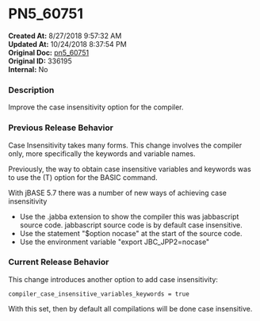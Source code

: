 # PN5_60751

**Created At:** 8/27/2018 9:57:32 AM  
**Updated At:** 10/24/2018 8:37:54 PM  
**Original Doc:** [pn5_60751](https://docs.jbase.com/48420-5-7-1-release-notes/pn5_60751)  
**Original ID:** 336195  
**Internal:** No  


### Description

Improve the case insensitivity option for the compiler.



### Previous Release Behavior

Case Insensitivity takes many forms. This change involves the compiler only, more specifically the keywords and variable names.

Previously, the way to obtain case insensitive variables and keywords was to use the (T) option for the BASIC command.

With jBASE 5.7 there was a number of new ways of achieving case insensitivity

- Use the .jabba extension to show the compiler this was jabbascript source code. jabbascript source code is by default case insensitive.
- Use the statement "$option nocase" at the start of the source code.
- Use the environment variable "export JBC\_JPP2=nocase"




### Current Release Behavior

This change introduces another option to add case insensitivity:

```
compiler_case_insensitive_variables_keywords = true
```

With this set, then by default all compilations will be done case insensitive.
